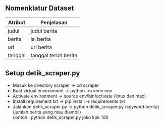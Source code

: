 ## Nomenklatur Dataset ##
Atribut       | Penjelasan
------------- | -------------
judul         | judul berita
berita        | isi berita
url           | url berita
tanggal       | tanggal terbit berita

## Setup detik_scraper.py ##

- Masuk ke directory scraper -> cd scraper
- Buat virtual environment -> python -m venv env
- Activate environment -> source env/bin/activate (linux dan mac)
- Install requirement.txt ->  pip install -r requirements.txt
- Jalankan detik_scraper.py -> python detik_scraper.py (keyword berita) (jumlah berita yang mau diambil) <br/>
contoh : python detik_scraper.py joko kpk 100





